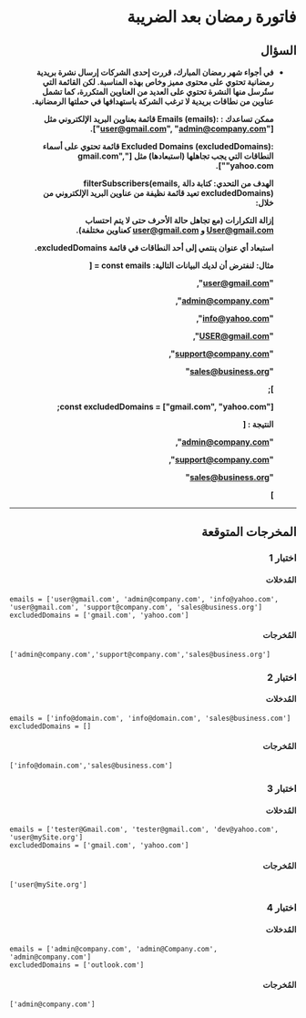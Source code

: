 # <div dir="rtl">فاتورة رمضان بعد الضريبة</div>

## <div dir="rtl">السؤال</div>

<ul dir="rtl">
<li>
<b>
في أجواء شهر رمضان المبارك، قررت إحدى الشركات إرسال نشرة بريدية رمضانية تحتوي على محتوى مميز وخاص بهذه المناسبة. لكن القائمة التي ستُرسل منها النشرة تحتوي على العديد من العناوين المتكررة، كما تشمل عناوين من نطاقات بريدية لا ترغب الشركة باستهدافها في حملتها الرمضانية.

ممكن تساعدك :
:Emails (emails)
قائمة بعناوين البريد الإلكتروني مثل ["user@gmail.com", "admin@company.com"].

:Excluded Domains (excludedDomains)
قائمة تحتوي على أسماء النطاقات التي يجب تجاهلها (استبعادها) مثل ["gmail.com", "yahoo.com"].

الهدف من التحدي:
كتابة دالة filterSubscribers(emails, excludedDomains) تعيد قائمة نظيفة من عناوين البريد الإلكتروني من خلال:

إزالة التكرارات (مع تجاهل حالة الأحرف حتى لا يتم احتساب User@gmail.com و user@gmail.com كعناوين مختلفة).

استبعاد أي عنوان ينتمي إلى أحد النطاقات في قائمة excludedDomains.

مثال:
لنفترض أن لديك البيانات التالية:
const emails = [

"user@gmail.com",

"admin@company.com",

"info@yahoo.com",

"USER@gmail.com",

"support@company.com",

"sales@business.org"

];

const excludedDomains = ["gmail.com", "yahoo.com"];

النتيجة :
[

"admin@company.com",

"support@company.com",

"sales@business.org"

]

</b>
</li>
</ul>

---

## <div dir="rtl">المخرجات المتوقعة</div>

### <div dir="rtl">اختبار 1</div>

#### <div dir="rtl">المُدخلات</div>

```text
emails = ['user@gmail.com', 'admin@company.com', 'info@yahoo.com', 'user@gmail.com', 'support@company.com', 'sales@business.org']
excludedDomains = ['gmail.com', 'yahoo.com']
```

#### <div dir="rtl">المُخرجات</div>

```text
['admin@company.com','support@company.com','sales@business.org']
```

### <div dir="rtl">اختبار 2</div>

#### <div dir="rtl">المُدخلات</div>

```text
emails = ['info@domain.com', 'info@domain.com', 'sales@business.com']
excludedDomains = []
```

#### <div dir="rtl">المُخرجات</div>

```text
['info@domain.com','sales@business.com']
```

### <div dir="rtl">اختبار 3</div>

#### <div dir="rtl">المُدخلات</div>

```text
emails = ['tester@Gmail.com', 'tester@gmail.com', 'dev@yahoo.com', 'user@mySite.org']
excludedDomains = ['gmail.com', 'yahoo.com']
```

#### <div dir="rtl">المُخرجات</div>

```text
['user@mySite.org']
```

### <div dir="rtl">اختبار 4</div>

#### <div dir="rtl">المُدخلات</div>

```text
emails = ['admin@company.com', 'admin@Company.com', 'admin@company.com']
excludedDomains = ['outlook.com']
```

#### <div dir="rtl">المُخرجات</div>

```text
['admin@company.com']
```